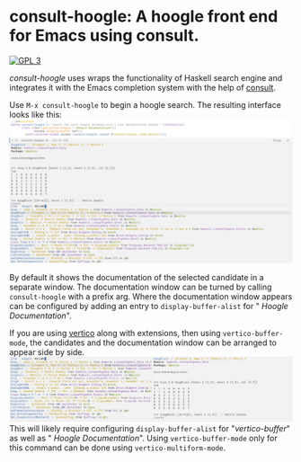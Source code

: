 # consult-hoogle: A hoogle front end for Emacs using consult. 
[![GPL 3](https://img.shields.io/badge/license-GPLv3-blue.svg)](COPYING)

*consult-hoogle* uses wraps the functionality of Haskell search engine and integrates it with the Emacs completion system with the help of [consult](https://github.com/minad/consult).

Use `M-x consult-hoogle` to begin a hoogle search. The resulting interface looks like this:
![Screenshot](consult-hoogle.png)

By default it shows the documentation of the selected candidate in a separate window. The documentation window can be turned by calling `consult-hoogle` with a prefix arg. Where the documentation window appears can be configured by adding an entry to `display-buffer-alist` for " *Hoogle Documentation*".

If you are using [vertico](https://github.com/minad/vertico) along with extensions, then using `vertico-buffer-mode`, the candidates and the documentation window can be arranged to appear side by side.
![Screenshot](consult-hoogle-buffer.png)
This will likely require configuring `display-buffer-alist` for "*vertico-buffer*" as well as " *Hoogle Documentation*". Using `vertico-buffer-mode` only for this command can be done using `vertico-multiform-mode`.
